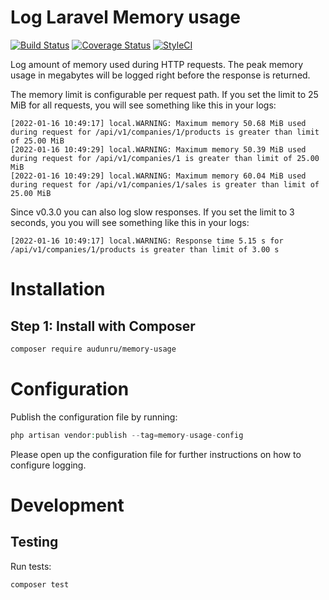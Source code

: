 # Log Laravel Memory usage

[![Build Status](https://app.travis-ci.com/audunru/memory-usage.svg?branch=master)](https://app.travis-ci.com/audunru/memory-usage)
[![Coverage Status](https://coveralls.io/repos/github/audunru/memory-usage/badge.svg?branch=master)](https://coveralls.io/github/audunru/memory-usage?branch=master)
[![StyleCI](https://github.styleci.io/repos/448512424/shield?branch=master)](https://github.styleci.io/repos/448512424)

Log amount of memory used during HTTP requests. The peak memory usage in megabytes will be logged right before the response is returned.

The memory limit is configurable per request path. If you set the limit to 25 MiB for all requests, you will see something like this in your logs:

```
[2022-01-16 10:49:17] local.WARNING: Maximum memory 50.68 MiB used during request for /api/v1/companies/1/products is greater than limit of 25.00 MiB
[2022-01-16 10:49:29] local.WARNING: Maximum memory 50.39 MiB used during request for /api/v1/companies/1 is greater than limit of 25.00 MiB
[2022-01-16 10:49:29] local.WARNING: Maximum memory 60.04 MiB used during request for /api/v1/companies/1/sales is greater than limit of 25.00 MiB
```

Since v0.3.0 you can also log slow responses. If you set the limit to 3 seconds, you you will see something like this in your logs:

```
[2022-01-16 10:49:17] local.WARNING: Response time 5.15 s for /api/v1/companies/1/products is greater than limit of 3.00 s
```

# Installation

## Step 1: Install with Composer

```bash
composer require audunru/memory-usage
```

# Configuration

Publish the configuration file by running:

```php
php artisan vendor:publish --tag=memory-usage-config
```

Please open up the configuration file for further instructions on how to configure logging.

# Development

## Testing

Run tests:

```bash
composer test
```
